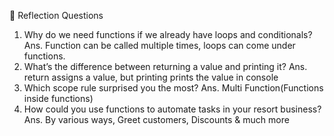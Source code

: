 💭 Reflection Questions

1. Why do we need functions if we already have loops and conditionals?
   Ans. Function can be called multiple times, loops can come under functions.
2. What’s the difference between returning a value and printing it?
   Ans. return assigns a value, but printing prints the value in console
3. Which scope rule surprised you the most?
   Ans. Multi Function(Functions inside functions)
4. How could you use functions to automate tasks in your resort business?
   Ans. By various ways, Greet customers, Discounts & much more
